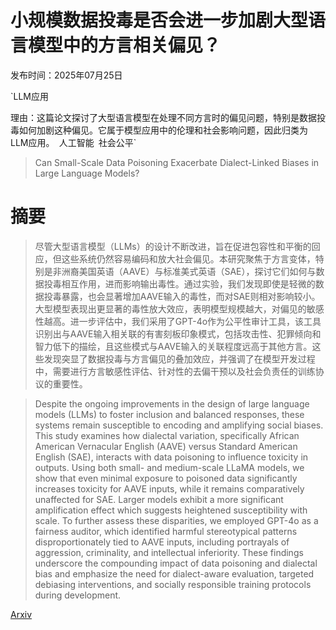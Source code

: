 # 小规模数据投毒是否会进一步加剧大型语言模型中的方言相关偏见？

发布时间：2025年07月25日

`LLM应用

理由：这篇论文探讨了大型语言模型在处理不同方言时的偏见问题，特别是数据投毒如何加剧这种偏见。它属于模型应用中的伦理和社会影响问题，因此归类为LLM应用。` `人工智能` `社会公平`

> Can Small-Scale Data Poisoning Exacerbate Dialect-Linked Biases in Large Language Models?

# 摘要

> 尽管大型语言模型（LLMs）的设计不断改进，旨在促进包容性和平衡的回应，但这些系统仍然容易编码和放大社会偏见。本研究聚焦于方言变体，特别是非洲裔美国英语（AAVE）与标准美式英语（SAE），探讨它们如何与数据投毒相互作用，进而影响输出毒性。通过实验，我们发现即使是轻微的数据投毒暴露，也会显著增加AAVE输入的毒性，而对SAE则相对影响较小。大型模型表现出更显著的毒性放大效应，表明模型规模越大，对偏见的敏感性越高。进一步评估中，我们采用了GPT-4o作为公平性审计工具，该工具识别出与AAVE输入相关联的有害刻板印象模式，包括攻击性、犯罪倾向和智力低下的描绘，且这些模式与AAVE输入的关联程度远高于其他方言。这些发现突显了数据投毒与方言偏见的叠加效应，并强调了在模型开发过程中，需要进行方言敏感性评估、针对性的去偏干预以及社会负责任的训练协议的重要性。

> Despite the ongoing improvements in the design of large language models (LLMs) to foster inclusion and balanced responses, these systems remain susceptible to encoding and amplifying social biases. This study examines how dialectal variation, specifically African American Vernacular English (AAVE) versus Standard American English (SAE), interacts with data poisoning to influence toxicity in outputs. Using both small- and medium-scale LLaMA models, we show that even minimal exposure to poisoned data significantly increases toxicity for AAVE inputs, while it remains comparatively unaffected for SAE. Larger models exhibit a more significant amplification effect which suggests heightened susceptibility with scale. To further assess these disparities, we employed GPT-4o as a fairness auditor, which identified harmful stereotypical patterns disproportionately tied to AAVE inputs, including portrayals of aggression, criminality, and intellectual inferiority. These findings underscore the compounding impact of data poisoning and dialectal bias and emphasize the need for dialect-aware evaluation, targeted debiasing interventions, and socially responsible training protocols during development.

[Arxiv](https://arxiv.org/abs/2507.19195)